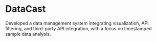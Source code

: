 # DataCast
Developed a data management system integrating visualization, API filtering, and third-party API integration, with a focus on timestamped sample data analysis.
